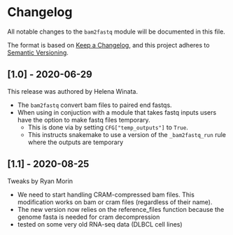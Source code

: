 # Changelog

All notable changes to the `bam2fastq` module will be documented in this file.

The format is based on [Keep a Changelog](https://keepachangelog.com/en/1.0.0/),
and this project adheres to [Semantic Versioning](https://semver.org/spec/v2.0.0.html).

## [1.0] - 2020-06-29

This release was authored by Helena Winata.


- The `bam2fastq` convert bam files to paired end fastqs.
- When using in conjuction with a module that takes fastq inputs users have the option to make fastq files temporary.
    - This is done via by setting `CFG["temp_outputs"]` to `True`.
    - This instructs snakemake to use a version of the `_bam2fastq_run` rule where the outputs are temporary

## [1.1] - 2020-08-25

Tweaks by Ryan Morin

- We need to start handling CRAM-compressed bam files. This modification works on bam or cram files (regardless of their name).
- The new version now relies on the reference_files function because the genome fasta is needed for cram decompression
- tested on some very old RNA-seq data (DLBCL cell lines)

